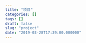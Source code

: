 ```yaml
---
title: "项目"
categories: []
tags: []
draft: false
slug: "project"
date: "2019-03-28T17:39:00.000000"
---
```



